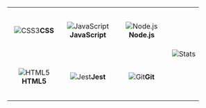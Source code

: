 <table>
    <tr>
        <td align="center" height="108" width="108">
            <img src="https://cdn.jsdelivr.net/gh/devicons/devicon/icons/css3/css3-plain.svg" alt="CSS3"><strong>CSS</strong>
        </td>
        <td align="center" height="108" width="108">
            <img src="https://cdn.jsdelivr.net/gh/devicons/devicon/icons/javascript/javascript-plain.svg" alt="JavaScript"><strong>JavaScript</strong>
        </td>
        <td align="center" height="108" width="108">
            <img src="https://cdn.jsdelivr.net/gh/devicons/devicon/icons/nodejs/nodejs-original.svg" alt="Node.js"><strong>Node.js</strong>
        </td>
        <td align="center" rowspan="2">
            <img src="https://github-readme-streak-stats.herokuapp.com/?user=odi000&&theme=react&&hide_border=true" alt="Stats">
        </td>
    </tr>
    <tr>
        <td align="center" height="108" width="108">
            <img src="https://cdn.jsdelivr.net/gh/devicons/devicon/icons/html5/html5-plain.svg" alt="HTML5"><strong>HTML5</strong>
        </td>
        <td align="center" height="108" width="108">
            <img src="https://cdn.jsdelivr.net/gh/devicons/devicon/icons/jest/jest-plain.svg" alt="Jest"><strong>Jest</strong>
        </td>
        <td align="center" height="108" width="108">
            <img src="https://cdn.jsdelivr.net/gh/devicons/devicon/icons/git/git-original.svg" alt="Git"><strong>Git</strong>
        </td>
    </tr>
</table>
